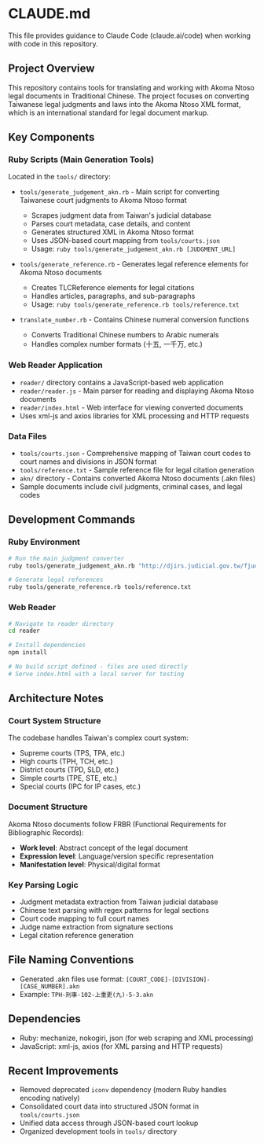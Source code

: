 # CLAUDE.md

This file provides guidance to Claude Code (claude.ai/code) when working with code in this repository.

## Project Overview

This repository contains tools for translating and working with Akoma Ntoso legal documents in Traditional Chinese. The project focuses on converting Taiwanese legal judgments and laws into the Akoma Ntoso XML format, which is an international standard for legal document markup.

## Key Components

### Ruby Scripts (Main Generation Tools)
Located in the `tools/` directory:

- `tools/generate_judgement_akn.rb` - Main script for converting Taiwanese court judgments to Akoma Ntoso format
  - Scrapes judgment data from Taiwan's judicial database
  - Parses court metadata, case details, and content
  - Generates structured XML in Akoma Ntoso format
  - Uses JSON-based court mapping from `tools/courts.json`
  - Usage: `ruby tools/generate_judgement_akn.rb [JUDGMENT_URL]`

- `tools/generate_reference.rb` - Generates legal reference elements for Akoma Ntoso documents
  - Creates TLCReference elements for legal citations
  - Handles articles, paragraphs, and sub-paragraphs
  - Usage: `ruby tools/generate_reference.rb tools/reference.txt`

- `translate_number.rb` - Contains Chinese numeral conversion functions
  - Converts Traditional Chinese numbers to Arabic numerals
  - Handles complex number formats (十五, 一千万, etc.)

### Web Reader Application
- `reader/` directory contains a JavaScript-based web application
- `reader/reader.js` - Main parser for reading and displaying Akoma Ntoso documents
- `reader/index.html` - Web interface for viewing converted documents
- Uses xml-js and axios libraries for XML processing and HTTP requests

### Data Files
- `tools/courts.json` - Comprehensive mapping of Taiwan court codes to court names and divisions in JSON format
- `tools/reference.txt` - Sample reference file for legal citation generation
- `akn/` directory - Contains converted Akoma Ntoso documents (.akn files)
- Sample documents include civil judgments, criminal cases, and legal codes

## Development Commands

### Ruby Environment
```bash
# Run the main judgment converter
ruby tools/generate_judgement_akn.rb "http://djirs.judicial.gov.tw/fjud/[JUDGMENT_URL]"

# Generate legal references
ruby tools/generate_reference.rb tools/reference.txt
```

### Web Reader
```bash
# Navigate to reader directory
cd reader

# Install dependencies
npm install

# No build script defined - files are used directly
# Serve index.html with a local server for testing
```

## Architecture Notes

### Court System Structure
The codebase handles Taiwan's complex court system:
- Supreme courts (TPS, TPA, etc.)
- High courts (TPH, TCH, etc.) 
- District courts (TPD, SLD, etc.)
- Simple courts (TPE, STE, etc.)
- Special courts (IPC for IP cases, etc.)

### Document Structure
Akoma Ntoso documents follow FRBR (Functional Requirements for Bibliographic Records):
- **Work level**: Abstract concept of the legal document
- **Expression level**: Language/version specific representation  
- **Manifestation level**: Physical/digital format

### Key Parsing Logic
- Judgment metadata extraction from Taiwan judicial database
- Chinese text parsing with regex patterns for legal sections
- Court code mapping to full court names
- Judge name extraction from signature sections
- Legal citation reference generation

## File Naming Conventions
- Generated .akn files use format: `[COURT_CODE]-[DIVISION]-[CASE_NUMBER].akn`
- Example: `TPH-刑事-102-上重更(九)-5-3.akn`

## Dependencies
- Ruby: mechanize, nokogiri, json (for web scraping and XML processing)
- JavaScript: xml-js, axios (for XML parsing and HTTP requests)

## Recent Improvements
- Removed deprecated `iconv` dependency (modern Ruby handles encoding natively)
- Consolidated court data into structured JSON format in `tools/courts.json`
- Unified data access through JSON-based court lookup
- Organized development tools in `tools/` directory